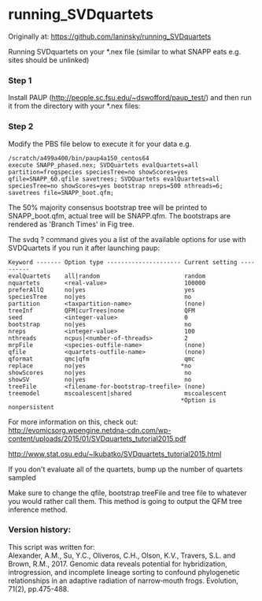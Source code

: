 # running_SVDquartets
Originally at: https://github.com/laninsky/running_SVDquartets

Running SVDquartets on your *.nex file (similar to what SNAPP eats e.g. sites should be unlinked)

### Step 1
Install PAUP (http://people.sc.fsu.edu/~dswofford/paup_test/) and then run it from the directory with your *.nex files:

### Step 2
Modify the PBS file below to execute it for your data e.g.

```
/scratch/a499a400/bin/paup4a150_centos64 
execute SNAPP_phased.nex; SVDQuartets evalQuartets=all partition=frogspecies speciesTree=no showScores=yes qfile=SNAPP_60.qfile savetrees; SVDQuartets evalQuartets=all speciesTree=no showScores=yes bootstrap nreps=500 nthreads=6; savetrees file=SNAPP_boot.qfm;
```
The 50% majority consensus bootstrap tree will be printed to SNAPP_boot.qfm, actual tree will be SNAPP.qfm. The bootstraps are rendered as 'Branch Times' in Fig tree.

The svdq ? command gives you a list of the available options for use with SVDQuartets if you run it after launching paup:
```
Keyword ------- Option type --------------------- Current setting ----------
evalQuartets    all|random                        random
nquartets       <real-value>                      100000
preferAllQ      no|yes                            yes
speciesTree     no|yes                            no
partition       <taxpartition-name>               (none)
treeInf         QFM|curTrees|none                 QFM
seed            <integer-value>                   0
bootstrap       no|yes                            no
nreps           <integer-value>                   100
nthreads        ncpus|<number-of-threads>         2
mrpFile         <species-outfile-name>            (none)
qfile           <quartets-outfile-name>           (none)
qformat         qmc|qfm                           qmc
replace         no|yes                           *no
showScores      no|yes                            no
showSV          no|yes                            no
treeFile        <filename-for-bootstrap-treefile> (none)
treemodel       mscoalescent|shared               mscoalescent
                                                 *Option is nonpersistent
```

For more information on this, check out:
http://evomicsorg.wpengine.netdna-cdn.com/wp-content/uploads/2015/01/SVDquartets_tutorial2015.pdf

http://www.stat.osu.edu/~lkubatko/SVDquartets_tutorial2015.html

If you don't evaluate all of the quartets, bump up the number of quartets sampled

Make sure to change the qfile, bootstrap treeFile and tree file to whatever you would rather call them. This method is going to output the QFM tree inference method.

### Version history:  
This script was written for:  
Alexander, A.M., Su, Y.C., Oliveros, C.H., Olson, K.V., Travers, S.L. and Brown, R.M., 2017. Genomic data reveals potential for hybridization, introgression, and incomplete lineage sorting to confound phylogenetic relationships in an adaptive radiation of narrow‐mouth frogs. Evolution, 71(2), pp.475-488.

